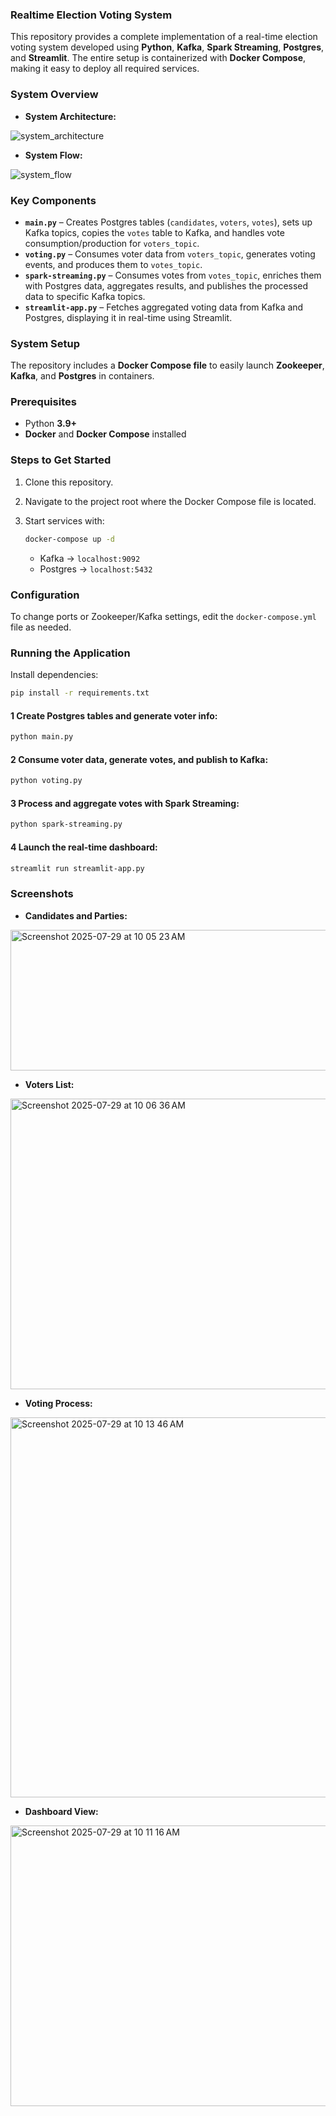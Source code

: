 ### **Realtime Election Voting System**

This repository provides a complete implementation of a real-time election voting system developed using **Python**, **Kafka**, **Spark Streaming**, **Postgres**, and **Streamlit**. The entire setup is containerized with **Docker Compose**, making it easy to deploy all required services.


###  **System Overview**

* **System Architecture:**

![system_architecture](https://github.com/user-attachments/assets/1b1ddedd-5ae6-4b3d-8962-73493a901a2d)


* **System Flow:**
  
![system_flow](https://github.com/user-attachments/assets/bd381242-bfa7-44dd-9889-77d4e5317175)



###  **Key Components**

* **`main.py`** – Creates Postgres tables (`candidates`, `voters`, `votes`), sets up Kafka topics, copies the `votes` table to Kafka, and handles vote consumption/production for `voters_topic`.
* **`voting.py`** – Consumes voter data from `voters_topic`, generates voting events, and produces them to `votes_topic`.
* **`spark-streaming.py`** – Consumes votes from `votes_topic`, enriches them with Postgres data, aggregates results, and publishes the processed data to specific Kafka topics.
* **`streamlit-app.py`** – Fetches aggregated voting data from Kafka and Postgres, displaying it in real-time using Streamlit.



### **System Setup**

The repository includes a **Docker Compose file** to easily launch **Zookeeper**, **Kafka**, and **Postgres** in containers.



###  **Prerequisites**

* Python **3.9+**
* **Docker** and **Docker Compose** installed



###  **Steps to Get Started**

1. Clone this repository.
2. Navigate to the project root where the Docker Compose file is located.
3. Start services with:

   ```bash
   docker-compose up -d
   ```

   * Kafka → `localhost:9092`
   * Postgres → `localhost:5432`



###  **Configuration**

To change ports or Zookeeper/Kafka settings, edit the `docker-compose.yml` file as needed.



### **Running the Application**

Install dependencies:

```bash
pip install -r requirements.txt
```

#### 1️ Create Postgres tables and generate voter info:
```bash
python main.py
```

#### 2️ Consume voter data, generate votes, and publish to Kafka:

```bash
python voting.py
```

#### 3️ Process and aggregate votes with Spark Streaming:

```bash
python spark-streaming.py
```

#### 4 Launch the real-time dashboard:

```bash
streamlit run streamlit-app.py
```



###  **Screenshots**

* **Candidates and Parties:**
<img width="1113" height="225" alt="Screenshot 2025-07-29 at 10 05 23 AM" src="https://github.com/user-attachments/assets/84793cfd-40fe-4e34-b9cd-fe7b0b0aab08" />

* **Voters List:**
<img width="1133" height="465" alt="Screenshot 2025-07-29 at 10 06 36 AM" src="https://github.com/user-attachments/assets/ca450a8d-ee4e-433e-baa4-287ff269045f" />

* **Voting Process:**
<img width="1083" height="608" alt="Screenshot 2025-07-29 at 10 13 46 AM" src="https://github.com/user-attachments/assets/ed40013f-f1b0-4372-b717-c2cabdf95dc9" />

  
* **Dashboard View:**
  
<img width="679" height="449" alt="Screenshot 2025-07-29 at 10 11 16 AM" src="https://github.com/user-attachments/assets/84add8f3-8cad-432a-8313-69948553683c" />
